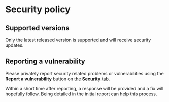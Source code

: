 # Security policy

## Supported versions

Only the latest released version is supported and will receive security updates.

## Reporting a vulnerability

Please privately report security related problems or vulnerabilities using the **Report a vulnerability** button on [the **Security** tab][security].

Within a short time after reporting, a response will be provided and a fix will hopefully follow. Being detailed in the initial report can help this process.

[security]: https://github.com/zimeg/newsflash.nvim/security
